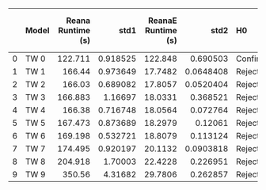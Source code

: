 |    | Model   |   Reana Runtime (s) |     std1 |   ReanaE Runtime (s) |      std2 | H0      | Effect Size   |   Reana Memory Usage (MB) |       std1 |   ReanaE Memory Usage (MB) |     std2 | H0      | Effect Size   |
|---:|:--------|--------------------:|---------:|---------------------:|----------:|:--------|:--------------|--------------------------:|-----------:|---------------------------:|---------:|:--------|:--------------|
|  0 | TW 0    |             122.711 | 0.918525 |             122.848  | 0.690503  | Confirm | --            |                   451.8   |    2.66656 |                    450.13  |  3.39483 | Confirm | --            |
|  1 | TW 1    |             166.44  | 0.973649 |              17.7482 | 0.0648408 | Reject  | Large         |                   424.793 |    2.4637  |                    213.929 |  1.85822 | Reject  | Large         |
|  2 | TW 2    |             166.03  | 0.689082 |              17.8057 | 0.0520404 | Reject  | Large         |                   424.628 |    1.68338 |                    212.881 |  1.30823 | Reject  | Large         |
|  3 | TW 3    |             166.883 | 1.16697  |              18.0331 | 0.368521  | Reject  | Large         |                   437.608 |    3.35157 |                    214.684 |  1.73893 | Reject  | Large         |
|  4 | TW 4    |             166.38  | 0.716748 |              18.0564 | 0.072764  | Reject  | Large         |                   457.11  |    1.96545 |                    213.862 |  1.72489 | Reject  | Large         |
|  5 | TW 5    |             167.473 | 0.873689 |              18.2979 | 0.12061   | Reject  | Large         |                   491.856 |    2.65508 |                    360.777 |  4.45592 | Reject  | Large         |
|  6 | TW 6    |             169.198 | 0.532721 |              18.8079 | 0.113124  | Reject  | Large         |                   569.163 |    3.34486 |                    403.1   | 57.9154  | Reject  | Large         |
|  7 | TW 7    |             174.495 | 0.920197 |              20.1132 | 0.0903818 | Reject  | Large         |                   288.71  |    2.66171 |                    283.325 | 58.6235  | Confirm | --            |
|  8 | TW 8    |             204.918 | 1.70003  |              22.4228 | 0.226951  | Reject  | Large         |                   861.452 |  351.141   |                    378.212 | 42.5503  | Reject  | Large         |
|  9 | TW 9    |             350.56  | 4.31682  |              29.7806 | 0.262857  | Reject  | Large         |                  1407.51  | 1422.95    |                   1143.57  | 58.5753  | Reject  | Medium        |